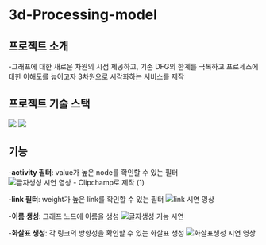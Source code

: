 # 3d-Processing-model

## 프로젝트 소개
-그래프에 대한 새로운 차원의 시점 제공하고, 기존 DFG의 한계를 극복하고 프로세스에 대한 이해도를 높이고자 3차원으로 시각화하는 서비스를 제작

## 프로젝트 기술 스택
<img src="https://img.shields.io/badge/python-3776AB?style=for-the-badge&logo=python&logoColor=white">
<img src="https://img.shields.io/badge/react-61DAFB?style=for-the-badge&logo=react&logoColor=black">

## 기능
-**activity 필터**: value가 높은 node를 확인할 수 있는 필터
![글자생성 시연 영상 - Clipchamp로 제작 (1)](https://github.com/hb9901/3d-Processing-model/assets/50387658/bb5abc8f-93f5-4dca-95bf-faf2fba9ea2c)

-**link 필터**: weight가 높은 link를 확인할 수 있는 필터
![link 시연 영상](https://github.com/hb9901/3d-Processing-model/assets/50387658/7a2ddd4a-3731-4022-9741-8cd3d24302d4)

-**이름 생성**: 그래프 노드에 이름을 생성
![글자생성 기능 시연](https://github.com/hb9901/3d-Processing-model/assets/50387658/8ad3f5ad-81bc-45ed-9f1e-cb7422ccdbb7)

-**화살표 생성**: 각 링크의 방향성을 확인할 수 있는 화살표 생성
![화살표생성 시연 영상](https://github.com/hb9901/3d-Processing-model/assets/50387658/77cd3276-a743-4bc6-af8c-ed7f5bb16505)

